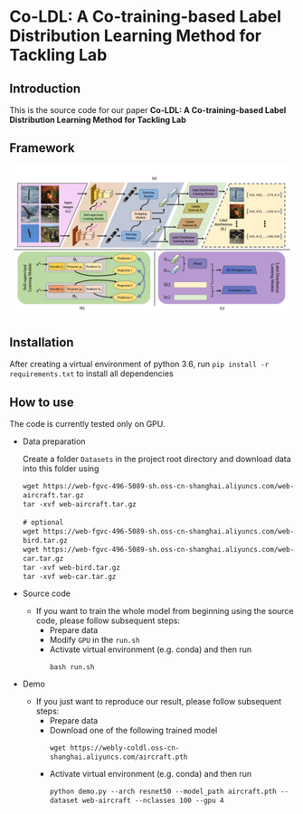 # Co-LDL: A Co-training-based Label Distribution Learning Method for Tackling Lab


Introduction
---
This is the source code for our paper **Co-LDL: A Co-training-based Label Distribution Learning Method for Tackling Lab**


Framework
---
![framework](asserts/framework.jpg)


Installation
---
After creating a virtual environment of python 3.6, run `pip install -r requirements.txt` to install all dependencies


How to use
---

The code is currently tested only on GPU.

- Data preparation
    
    Create a folder `Datasets` in the project root directory and download data into this folder using
    ```
    wget https://web-fgvc-496-5089-sh.oss-cn-shanghai.aliyuncs.com/web-aircraft.tar.gz
    tar -xvf web-aircraft.tar.gz

    # optional
    wget https://web-fgvc-496-5089-sh.oss-cn-shanghai.aliyuncs.com/web-bird.tar.gz
    wget https://web-fgvc-496-5089-sh.oss-cn-shanghai.aliyuncs.com/web-car.tar.gz
    tar -xvf web-bird.tar.gz
    tar -xvf web-car.tar.gz
    ```

- Source code
    
    - If you want to train the whole model from beginning using the source code, please follow subsequent steps:
        - Prepare data
        - Modify `GPU` in the `run.sh`
        - Activate virtual environment (e.g. conda) and then run 
            ```
            bash run.sh
            ```

- Demo
    - If you just want to reproduce our result, please follow subsequent steps:
        - Prepare data
        - Download one of the following trained model
            ```
            wget https://webly-coldl.oss-cn-shanghai.aliyuncs.com/aircraft.pth
            ```
        - Activate virtual environment (e.g. conda) and then run
            ```
            python demo.py --arch resnet50 --model_path aircraft.pth --dataset web-aircraft --nclasses 100 --gpu 4
            ```